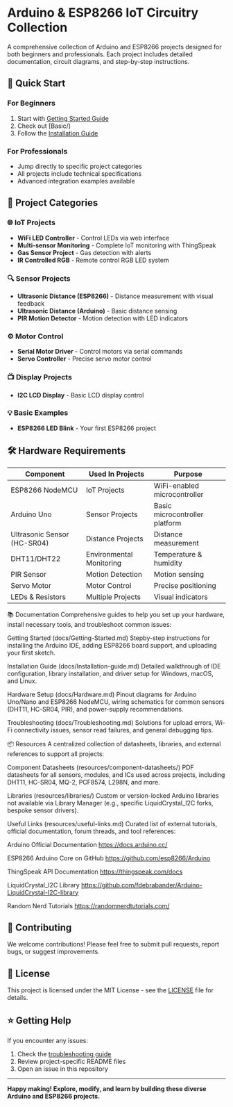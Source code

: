 # Arduino & ESP8266 IoT Circuitry Collection

A comprehensive collection of Arduino and ESP8266 projects designed for both beginners and professionals. Each project includes detailed documentation, circuit diagrams, and step-by-step instructions.

## 🚀 Quick Start

### For Beginners

1. Start with [Getting Started Guide](docs/getting-started.md)
2. Check out [Basic/)
3. Follow the [Installation Guide](docs/installation-guide.md)

### For Professionals

- Jump directly to specific project categories
- All projects include technical specifications
- Advanced integration examples available

## 📁 Project Categories

### 🌐 IoT Projects

- **WiFi LED Controller** - Control LEDs via web interface
- **Multi-sensor Monitoring** - Complete IoT monitoring with ThingSpeak
- **Gas Sensor Project** - Gas detection with alerts
- **IR Controlled RGB** - Remote control RGB LED system

### 🔍 Sensor Projects

- **Ultrasonic Distance (ESP8266)** - Distance measurement with visual feedback
- **Ultrasonic Distance (Arduino)** - Basic distance sensing
- **PIR Motion Detector** - Motion detection with LED indicators

### ⚙️ Motor Control

- **Serial Motor Driver** - Control motors via serial commands
- **Servo Controller** - Precise servo motor control

### 📺 Display Projects

- **I2C LCD Display** - Basic LCD display control

### 💡 Basic Examples

- **ESP8266 LED Blink** - Your first ESP8266 project

## 🛠️ Hardware Requirements

| Component                   | Used In Projects         | Purpose                        |
| --------------------------- | ------------------------ | ------------------------------ |
| ESP8266 NodeMCU             | IoT Projects             | WiFi-enabled microcontroller   |
| Arduino Uno                 | Sensor Projects          | Basic microcontroller platform |
| Ultrasonic Sensor (HC-SR04) | Distance Projects        | Distance measurement           |
| DHT11/DHT22                 | Environmental Monitoring | Temperature & humidity         |
| PIR Sensor                  | Motion Detection         | Motion sensing                 |
| Servo Motor                 | Motor Control            | Precise positioning            |
| LEDs & Resistors            | Multiple Projects        | Visual indicators              |

📚 Documentation
Comprehensive guides to help you set up your hardware, install necessary tools, and troubleshoot common issues:

Getting Started (docs/Getting-Started.md)
Stepby-step instructions for installing the Arduino IDE, adding ESP8266 board support, and uploading your first sketch.

Installation Guide (docs/Installation-guide.md)
Detailed walkthrough of IDE configuration, library installation, and driver setup for Windows, macOS, and Linux.

Hardware Setup (docs/Hardware.md)
Pinout diagrams for Arduino Uno/Nano and ESP8266 NodeMCU, wiring schematics for common sensors (DHT11, HC-SR04, PIR), and power-supply recommendations.

Troubleshooting (docs/Troubleshooting.md)
Solutions for upload errors, Wi-Fi connectivity issues, sensor read failures, and general debugging tips.

📦 Resources
A centralized collection of datasheets, libraries, and external references to support all projects:

Component Datasheets (resources/component-datasheets/)
PDF datasheets for all sensors, modules, and ICs used across projects, including DHT11, HC-SR04, MQ-2, PCF8574, L298N, and more.

Libraries (resources/libraries/)
Custom or version-locked Arduino libraries not available via Library Manager (e.g., specific LiquidCrystal_I2C forks, bespoke sensor drivers).

Useful Links (resources/useful-links.md)
Curated list of external tutorials, official documentation, forum threads, and tool references:

Arduino Official Documentation
https://docs.arduino.cc/

ESP8266 Arduino Core on GitHub
https://github.com/esp8266/Arduino

ThingSpeak API Documentation
https://thingspeak.com/docs

LiquidCrystal_I2C Library
https://github.com/fdebrabander/Arduino-LiquidCrystal-I2C-library

Random Nerd Tutorials
https://randomnerdtutorials.com/

## 🤝 Contributing

We welcome contributions! Please feel free to submit pull requests, report bugs, or suggest improvements.

## 📄 License

This project is licensed under the MIT License - see the [LICENSE](LICENSE) file for details.

## ⭐ Getting Help

If you encounter any issues:

1. Check the [troubleshooting guide](docs/troubleshooting.md)
2. Review project-specific README files
3. Open an issue in this repository

---

**Happy making! Explore, modify, and learn by building these diverse Arduino and ESP8266 projects.**
